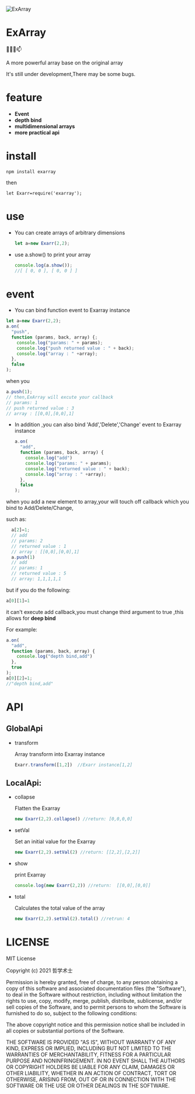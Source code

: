 ![ExArray](https://www.hualigs.cn/image/60797ff01871d.jpg)

# ExArray

👯✨😄📫

A more powerful array base on the original array

It's still under development,There may be some bugs.

# feature

- **Event** 
- **depth bind**  
- **multidimensional arrays**  
- **more practical api**

# install
```git
npm install exarray
```

then

```
let Exarr=require('exarray');
```



# use

- You can create arrays of arbitrary dimensions

  ```javascript
  let a=new Exarr(2,2); 
  ```

- use a.show() to print your array

  ```javascript
  console.log(a.show());
  //[ [ 0, 0 ], [ 0, 0 ] ]
  ```

  

# event

- You can bind function event to Exarray instance

```javascript
let a=new Exarr(2,2);
a.on(
  "push",
  function (params, back, array) {;
    console.log("params: " + params);
    console.log("push returned value : " + back);
    console.log("array : " +array);
  },
  false
);
```

when you 

```javascript
a.push(1);
// then,ExArray will excute your callback
// params: 1
// push returned value : 3
// array : [[0,0],[0,0],1]
```

- In addition ,you can also bind 'Add','Delete','Change' event to Exarray instance

  ```javascript
  a.on(
    "add",
    function (params, back, array) {
      console.log("add")
      console.log("params: " + params);
      console.log("returned value : " + back);
      console.log("array : " +array);
    },
    false
  );
  ```

when you add a new element to array,your will touch off callback which you bind to Add/Delete/Change,

such as:

```javascript
  a[2]=1;
  // add
  // params: 2
  // returned value : 1
  // array : [[0,0],[0,0],1]
  a.push(1)
  // add
  // params: 1
  // returned value : 5
  // array: 1,1,1,1,1
```


but if you do the following:

```javascript
a[0][1]=1
```

it can't execute add callback,you must change third argument to true ,this allows for  **deep bind**

For example:

```JavaScript
a.on(
  "add",
  function (params, back, array) {
    console.log("depth bind,add")
  },
  true
);
a[0][2]=1;
//"depth bind,add"
```





# API

## GlobalApi

- transform

  Array transform into Exarray instance

  ```javascript
  Exarr.transform([1,2])  //Exarr instance[1,2]
  ```

  



## LocalApi:

- collapse

  Flatten the Exarray

  ``` javascript
  new Exarr(2,2).collapse() //return: [0,0,0,0]
  ```


- setVal

  Set an initial value for the Exarray

  ```javascript
  new Exarr(2,2).setVal(2) //return: [[2,2],[2,2]]
  ```

- show

  print Exarray

  ```javascript
  console.log(new Exarr(2,2)) //return:  [[0,0],[0,0]]
  ```

- total

  Calculates the total value of the array

  ```javascript
  new Exarr(2,2).setVal(2).total() //retrun: 4
  ```




# LICENSE

MIT License

Copyright (c) 2021 哲学术士

Permission is hereby granted, free of charge, to any person obtaining a copy
of this software and associated documentation files (the "Software"), to deal
in the Software without restriction, including without limitation the rights
to use, copy, modify, merge, publish, distribute, sublicense, and/or sell
copies of the Software, and to permit persons to whom the Software is
furnished to do so, subject to the following conditions:

The above copyright notice and this permission notice shall be included in all
copies or substantial portions of the Software.

THE SOFTWARE IS PROVIDED "AS IS", WITHOUT WARRANTY OF ANY KIND, EXPRESS OR
IMPLIED, INCLUDING BUT NOT LIMITED TO THE WARRANTIES OF MERCHANTABILITY,
FITNESS FOR A PARTICULAR PURPOSE AND NONINFRINGEMENT. IN NO EVENT SHALL THE
AUTHORS OR COPYRIGHT HOLDERS BE LIABLE FOR ANY CLAIM, DAMAGES OR OTHER
LIABILITY, WHETHER IN AN ACTION OF CONTRACT, TORT OR OTHERWISE, ARISING FROM,
OUT OF OR IN CONNECTION WITH THE SOFTWARE OR THE USE OR OTHER DEALINGS IN THE
SOFTWARE.
